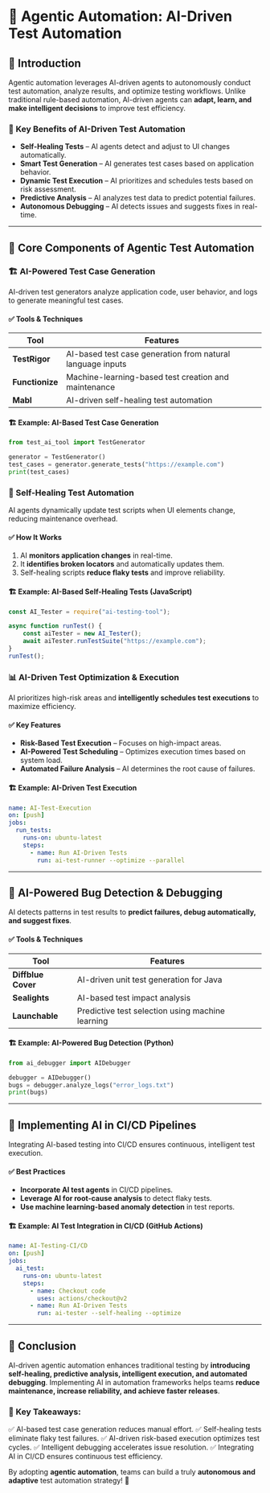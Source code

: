 # 🤖 Agentic Automation: AI-Driven Test Automation

## 📌 Introduction
Agentic automation leverages AI-driven agents to autonomously conduct test automation, analyze results, and optimize testing workflows. Unlike traditional rule-based automation, AI-driven agents can **adapt, learn, and make intelligent decisions** to improve test efficiency.

### 🚀 Key Benefits of AI-Driven Test Automation
- **Self-Healing Tests** – AI agents detect and adjust to UI changes automatically.
- **Smart Test Generation** – AI generates test cases based on application behavior.
- **Dynamic Test Execution** – AI prioritizes and schedules tests based on risk assessment.
- **Predictive Analysis** – AI analyzes test data to predict potential failures.
- **Autonomous Debugging** – AI detects issues and suggests fixes in real-time.

---

## 🔹 Core Components of Agentic Test Automation

### 🏗 AI-Powered Test Case Generation
AI-driven test generators analyze application code, user behavior, and logs to generate meaningful test cases.

#### ✅ Tools & Techniques
| Tool | Features |
|------|----------|
| **TestRigor** | AI-based test case generation from natural language inputs |
| **Functionize** | Machine-learning-based test creation and maintenance |
| **Mabl** | AI-driven self-healing test automation |

#### 🏗 Example: AI-Based Test Case Generation
```python
from test_ai_tool import TestGenerator

generator = TestGenerator()
test_cases = generator.generate_tests("https://example.com")
print(test_cases)
```

### 🤖 Self-Healing Test Automation
AI agents dynamically update test scripts when UI elements change, reducing maintenance overhead.

#### ✅ How It Works
1. AI **monitors application changes** in real-time.
2. It **identifies broken locators** and automatically updates them.
3. Self-healing scripts **reduce flaky tests** and improve reliability.

#### 🏗 Example: AI-Based Self-Healing Tests (JavaScript)
```javascript
const AI_Tester = require("ai-testing-tool");

async function runTest() {
    const aiTester = new AI_Tester();
    await aiTester.runTestSuite("https://example.com");
}
runTest();
```

### 📊 AI-Driven Test Optimization & Execution
AI prioritizes high-risk areas and **intelligently schedules test executions** to maximize efficiency.

#### ✅ Key Features
- **Risk-Based Test Execution** – Focuses on high-impact areas.
- **AI-Powered Test Scheduling** – Optimizes execution times based on system load.
- **Automated Failure Analysis** – AI determines the root cause of failures.

#### 🏗 Example: AI-Driven Test Execution
```yaml
name: AI-Test-Execution
on: [push]
jobs:
  run_tests:
    runs-on: ubuntu-latest
    steps:
      - name: Run AI-Driven Tests
        run: ai-test-runner --optimize --parallel
```

---

## 🔹 AI-Powered Bug Detection & Debugging
AI detects patterns in test results to **predict failures, debug automatically, and suggest fixes**.

#### ✅ Tools & Techniques
| Tool | Features |
|------|----------|
| **Diffblue Cover** | AI-driven unit test generation for Java |
| **Sealights** | AI-based test impact analysis |
| **Launchable** | Predictive test selection using machine learning |

#### 🏗 Example: AI-Powered Bug Detection (Python)
```python
from ai_debugger import AIDebugger

debugger = AIDebugger()
bugs = debugger.analyze_logs("error_logs.txt")
print(bugs)
```

---

## 🔹 Implementing AI in CI/CD Pipelines
Integrating AI-based testing into CI/CD ensures continuous, intelligent test execution.

#### ✅ Best Practices
- **Incorporate AI test agents** in CI/CD pipelines.
- **Leverage AI for root-cause analysis** to detect flaky tests.
- **Use machine learning-based anomaly detection** in test reports.

#### 🏗 Example: AI Test Integration in CI/CD (GitHub Actions)
```yaml
name: AI-Testing-CI/CD
on: [push]
jobs:
  ai_test:
    runs-on: ubuntu-latest
    steps:
      - name: Checkout code
        uses: actions/checkout@v2
      - name: Run AI-Driven Tests
        run: ai-tester --self-healing --optimize
```

---

## 🎯 Conclusion
AI-driven agentic automation enhances traditional testing by **introducing self-healing, predictive analysis, intelligent execution, and automated debugging**. Implementing AI in automation frameworks helps teams **reduce maintenance, increase reliability, and achieve faster releases**.

### 🔹 Key Takeaways:
✅ AI-based test case generation reduces manual effort.
✅ Self-healing tests eliminate flaky test failures.
✅ AI-driven risk-based execution optimizes test cycles.
✅ Intelligent debugging accelerates issue resolution.
✅ Integrating AI in CI/CD ensures continuous test efficiency.

By adopting **agentic automation**, teams can build a truly **autonomous and adaptive** test automation strategy! 🚀

